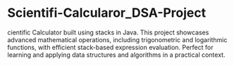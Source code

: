 # Scientifi-Calcularor_DSA-Project
cientific Calculator built using stacks in Java. This project showcases advanced mathematical operations, including trigonometric and logarithmic functions, with efficient stack-based expression evaluation. Perfect for learning and applying data structures and algorithms in a practical context.
